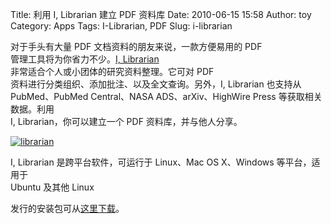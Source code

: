 Title: 利用 I, Librarian 建立 PDF 资料库
Date: 2010-06-15 15:58
Author: toy
Category: Apps
Tags: I-Librarian, PDF
Slug: i-librarian

对于手头有大量 PDF 文档资料的朋友来说，一款方便易用的 PDF  
管理工具将为你省力不少。[I,
Librarian](http://www.bioinformatics.org/librarian/index.php)  
非常适合个人或小团体的研究资料整理。它可对 PDF  
资料进行分类组织、添加批注、以及全文查询。另外，I, Librarian 也支持从  
PubMed、PubMed Central、NASA ADS、arXiv、HighWire Press
等获取相关数据。利用  
I, Librarian，你可以建立一个 PDF 资料库，并与他人分享。

[![librarian](http://i.linuxtoy.org/images/2010/06/thumb-librarian.png)](http://i.linuxtoy.org/images/2010/06/librarian.png)

I, Librarian 是跨平台软件，可运行于 Linux、Mac OS X、Windows
等平台，适用于  
Ubuntu 及其他 Linux  

发行的安装包可从[这里下载](http://www.bioinformatics.org/librarian/downloads.php)。
